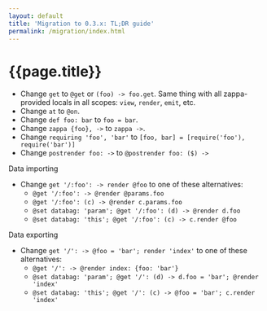 ```yaml
---
layout: default
title: 'Migration to 0.3.x: TL;DR guide'
permalink: /migration/index.html
---
```


# {{page.title}}

- Change `get` to `@get` or `(foo) -> foo.get`. Same thing with all zappa-provided locals in all scopes: `view`, `render`, `emit`, etc.
- Change `at` to `@on`.
- Change `def foo: bar` to `foo = bar`.
- Change `zappa {foo}, ->` to `zappa ->`.
- Change `requiring 'foo', 'bar'` to `[foo, bar] = [require('foo'), require('bar')]`
- Change `postrender foo: ->` to `@postrender foo: ($) ->`

Data importing

- Change `get '/:foo': -> render @foo` to one of these alternatives:
  - `@get '/:foo': -> @render @params.foo`
  - `@get '/:foo': (c) -> @render c.params.foo`
  - `@set databag: 'param'; @get '/:foo': (d) -> @render d.foo`
  - `@set databag: 'this'; @get '/:foo': (c) -> c.render @foo`
  
Data exporting

- Change `get '/': -> @foo = 'bar'; render 'index'` to one of these alternatives:
  - `@get '/': -> @render index: {foo: 'bar'}`
  - `@set databag: 'param'; @get '/': (d) -> d.foo = 'bar'; @render 'index'`
  - `@set databag: 'this'; @get '/': (c) -> @foo = 'bar'; c.render 'index'`
